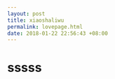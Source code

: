 ```yaml
---
layout: post
title: xiaoshaliwu
permalink: lovepage.html
date: 2018-01-22 22:56:43 +08:00
---
```


# sssss
